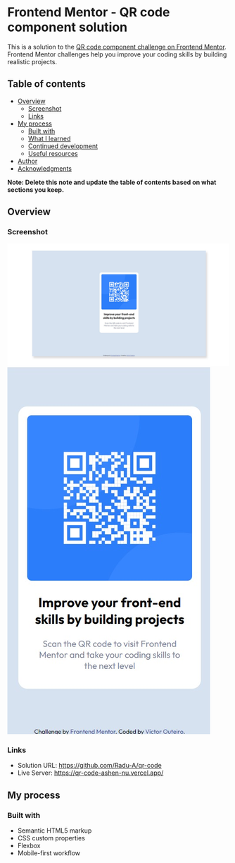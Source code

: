 # Frontend Mentor - QR code component solution

This is a solution to the [QR code component challenge on Frontend Mentor](https://www.frontendmentor.io/challenges/qr-code-component-iux_sIO_H). Frontend Mentor challenges help you improve your coding skills by building realistic projects. 

## Table of contents

- [Overview](#overview)
  - [Screenshot](#screenshot)
  - [Links](#links)
- [My process](#my-process)
  - [Built with](#built-with)
  - [What I learned](#what-i-learned)
  - [Continued development](#continued-development)
  - [Useful resources](#useful-resources)
- [Author](#author)
- [Acknowledgments](#acknowledgments)

**Note: Delete this note and update the table of contents based on what sections you keep.**

## Overview

### Screenshot

![](./solutions/desktop-view.jpg)
![](./solutions/smartphone-view.jpg)


### Links

- Solution URL: https://github.com/Radu-A/qr-code
- Live Server: https://qr-code-ashen-nu.vercel.app/

## My process

### Built with

- Semantic HTML5 markup
- CSS custom properties
- Flexbox
- Mobile-first workflow